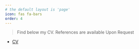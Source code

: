 ```yaml
---
# the default layout is 'page'
icon: fas fa-bars
order: 4
---
```



> Find below my CV. References are available Upon Request


- [CV](/CV_Bitting.pdf)
